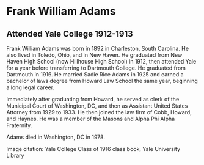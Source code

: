 # Frank William Adams
## Attended Yale College 1912-1913
Frank William Adams was born in 1892 in Charleston, South Carolina. He also lived in Toledo, Ohio, and in New Haven. He graduated from New Haven High School (now Hillhouse High School) in 1912, then attended Yale for a year before transferring to Dartmouth College. He graduated from Dartmouth in 1916. He married Sadie Rice Adams in 1925 and earned a bachelor of laws degree from Howard Law School the same year, beginning a long legal career.

Immediately after graduating from Howard, he served as clerk of the Municipal Court of Washington, DC, and then as Assistant United States Attorney from 1929 to 1933. He then joined the law firm of Cobb, Howard, and Haynes. He was a member of the Masons and Alpha Phi Alpha Fraternity.

Adams died in Washington, DC in 1978.

Image citation: Yale College Class of 1916 class book, Yale University Library
